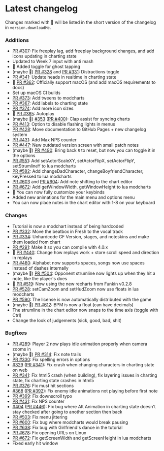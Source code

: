 # Latest changelog

Changes marked with 💖 will be listed in the short version of the changelog in `version.downloadMe`.

### Additions
- [PR #307](https://github.com/KadeDev/Kade-Engine/pulls/307): Fix freeplay lag, add freeplay background changes, and add icons updating in charting state
- Updated to Week 7 input with anti mash
- 💖 Added toggle for ghost tapping
- (maybe 💖) [PR #328](https://github.com/KadeDev/Kade-Engine/pulls/328) and [PR #331](https://github.com/KadeDev/Kade-Engine/pulls/331): Distractions toggle
- [PR #341](https://github.com/KadeDev/Kade-Engine/pull/341): Update heads in realtime in charting state
- 💖 [PR #362](https://github.com/KadeDev/Kade-Engine/pull/362): Officially support macOS (and add macOS requirements to docs)
- Set up macOS CI builds
- [PR #373](https://github.com/KadeDev/Kade-Engine/pull/373): Add tweens to modcharts
- [PR #367](https://github.com/KadeDev/Kade-Engine/pull/367): Add labels to charting state
- [PR #374](https://github.com/KadeDev/Kade-Engine/pull/374): Add more icon sizes
- 💖 [PR #385](https://github.com/KadeDev/Kade-Engine/pull/385): Autoplay
- (maybe 💖) [#353](https://github.com/KadeDev/Kade-Engine/issues/353) ([PR #400](https://github.com/KadeDev/Kade-Engine/pulls/400)): Clap assist for syncing charts
- [PR #413](https://github.com/KadeDev/Kade-Engine/pulls/413): Option to disable flashing lights in menus
- [PR #428](https://github.com/KadeDev/Kade-Engine/pulls/428): Move documentation to GitHub Pages + new changelog system
- [PR #431](https://github.com/KadeDev/Kade-Engine/pull/431): Add Max NPS counter
- [PR #447](https://github.com/KadeDev/Kade-Engine/pull/447): New outdated version screen with small patch notes
- (maybe 💖) [PR #490](https://github.com/KadeDev/Kade-Engine/pull/490): Bring back `R` to reset, but now you can toggle it in the options
- [PR #551](https://github.com/KadeDev/Kade-Engine/pull/551): Add setActorScaleXY, setActorFlipX, setActorFlipY, setStrumlineY to lua modcharts
- [PR #582](https://github.com/KadeDev/Kade-Engine/pull/582): Add changeDadCharacter, changeBoyfriendCharacter, keyPressed to lua modcharts
- [PR #603](https://github.com/KadeDev/Kade-Engine/pull/603) and [PR #604](https://github.com/KadeDev/Kade-Engine/pull/604): Add note shifting to the chart editor
- [PR #672](https://github.com/KadeDev/Kade-Engine/pull/672): Add getWindowWidth, getWindowHeight to lua modcharts
- 💖 You can now fully customize your keybinds
- Added new animations for the main menu and options menu
- You can now place notes in the chart editor with 1-8 on your keyboard

### Changes
- Tutorial is now a modchart instead of being hardcoded
- [PR #332](https://github.com/KadeDev/Kade-Engine/pull/332): Move the beatbox in Fresh to the vocal track
- [PR #334](https://github.com/KadeDev/Kade-Engine/pull/334): Unhardcode GF Version, stages, and noteskins and make them loaded from chart
- [PR #291](https://github.com/KadeDev/Kade-Engine/pull/291): Make it so you can compile with 4.0.x
- 💖 [PR #440](https://github.com/KadeDev/Kade-Engine/pull/440): Change how replays work + store scroll speed and direction in replays
- [PR #480](https://github.com/KadeDev/Kade-Engine/pull/480): Alphabet now supports spaces, songs now use spaces instead of dashes internally
- (maybe 💖) [PR #504](https://github.com/KadeDev/Kade-Engine/pull/504): Opponent strumline now lights up when they hit a note, like the player's does
- 💖 [PR #519](https://github.com/KadeDev/Kade-Engine/pull/519): Now using the new recharts from Funkin v0.2.8
- [PR #528](https://github.com/KadeDev/Kade-Engine/pull/528): setCamZoom and setHudZoom now use floats in lua modcharts
- [PR #590](https://github.com/KadeDev/Kade-Engine/pull/590): The license is now automatically distributed with the game
- (maybe 💖) [PR #612](https://github.com/KadeDev/Kade-Engine/pull/612): BPM is now a float (can have decimals)
- The strumline in the chart editor now snaps to the time axis (toggle with Ctrl)
- Change the look of judgements (sick, good, bad, shit)

### Bugfixes
- [PR #289](https://github.com/KadeDev/Kade-Engine/pulls/289): Player 2 now plays idle animation properly when camera zooms in
- (maybe 💖) [PR #314](https://github.com/KadeDev/Kade-Engine/pulls/314): Fix note trails
- [PR #330](https://github.com/KadeDev/Kade-Engine/pull/330): Fix spelling errors in options
- [#329](https://github.com/KadeDev/Kade-Engine/issues/329) ([PR #341](https://github.com/KadeDev/Kade-Engine/pull/341)): Fix crash when changing characters in charting state on web
- [PR #341](https://github.com/KadeDev/Kade-Engine/pull/341): Fix html5 crash (when building), fix layering issues in charting state, fix charting state crashes in html5
- [PR #376](https://github.com/KadeDev/Kade-Engine/pull/376): Fix must hit sections
- [#368](https://github.com/KadeDev/Kade-Engine/issues/368) ([PR #392](https://github.com/KadeDev/Kade-Engine/pull/392)): Fix enemy idle animations not playing before first note
- [PR #399](https://github.com/KadeDev/Kade-Engine/pulls/399): Fix downscroll typo
- [PR #431](https://github.com/KadeDev/Kade-Engine/pull/431): Fix NPS counter
- [#404](https://github.com/KadeDev/Kade-Engine/issues/404) ([PR #446](https://github.com/KadeDev/Kade-Engine/pull/446)): Fix bug where Alt Animation in charting state doesn't stay checked after going to another section then back
- [PR #503](https://github.com/KadeDev/Kade-Engine/pull/503): Fix menu jittering
- [PR #600](https://github.com/KadeDev/Kade-Engine/pull/600): Fix bug where modcharts would break pausing
- [PR #638](https://github.com/KadeDev/Kade-Engine/pull/638): Fix bug with Girlfriend's dance in the tutorial
- [PR #678](https://github.com/KadeDev/Kade-Engine/pull/678): Fix opening URLs on Linux
- [PR #672](https://github.com/KadeDev/Kade-Engine/pull/672): Fix getScreenWidth and getScreenHeight in lua modcharts
- Fixed early hit window
